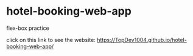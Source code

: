 # hotel-booking-web-app
flex-box practice

click on this link to see the website:
https://TopDev1004.github.io/hotel-booking-web-app/
